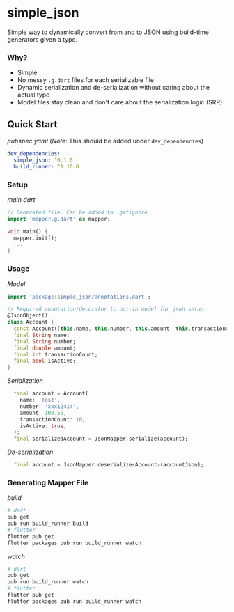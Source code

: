 # simple_json
Simple way to dynamically convert from and to JSON using build-time generators given a type.

### Why?
- Simple
- No messy `.g.dart` files for each serializable file
- Dynamic serialization and de-serialization without caring about the actual type
- Model files stay clean and don't care about the serialization logic (SRP)

## Quick Start

*pubspec.yaml* (_Note_: This should be added under `dev_dependencies`)
```yaml
dev_dependencies:
  simple_json: ^0.1.0
  build_runner: ^1.10.0
```

### Setup
*main.dart*
```dart
// Generated file. Can be added to .gitignore
import 'mapper.g.dart' as mapper;

void main() {
  mapper.init();
  ...
}
```

### Usage
*Model*
```dart
import 'package:simple_json/annotations.dart';

// Required annotation/decorator to opt-in model for json setup.
@JsonObject()
class Account {
  const Account({this.name, this.number, this.amount, this.transactionCount, this.isActive});
  final String name;
  final String number;
  final double amount;
  final int transactionCount;
  final bool isActive;
}
```

*Serialization*
```dart
  final account = Account(
    name: 'Test',
    number: 'xxx12414',
    amount: 100.50,
    transactionCount: 10,
    isActive: true,
  );
  final serializedAccount = JsonMapper.serialize(account);
```

*De-serialization*

```dart
  final account = JsonMapper.deserialize<Account>(accountJson);
```

### Generating Mapper File

*build*
```bash
# dart
pub get
pub run build_runner build
# flutter
flutter pub get
flutter packages pub run build_runner watch
```

*watch*
```bash
# dart
pub get
pub run build_runner watch
# flutter
flutter pub get
flutter packages pub run build_runner watch
```
